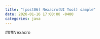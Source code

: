 ```yaml
---
title: "[post06] Nexacro(UI Tool) sample"
date: 2020-01-16 17:00:00 -0400
categories: java
---
```


###Nexacro
